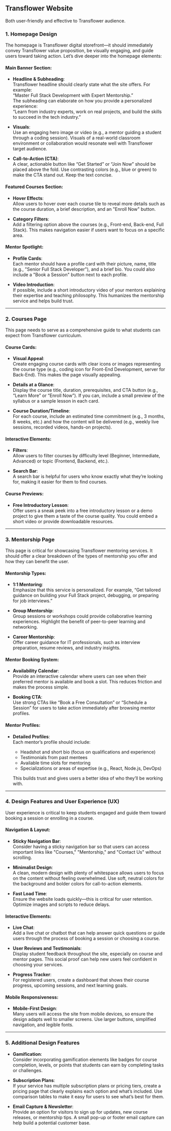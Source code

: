 ## Transflower  Website 
Both user-friendly and effective to Transflower audience.

### 1. **Homepage Design**  
The homepage is Transflower digital storefront—it should immediately convey Transflower value proposition, be visually engaging, and guide users toward taking action. Let’s dive deeper into the homepage elements:

#### **Main Banner Section**:
- **Headline & Subheading**:  
  Transflower headline should clearly state what the site offers. For example:  
  “Master Full Stack Development with Expert Mentorship.”  
  The subheading can elaborate on how you provide a personalized experience:  
  “Learn from industry experts, work on real projects, and build the skills to succeed in the tech industry.”
  
- **Visuals**:  
  Use an engaging hero image or video (e.g., a mentor guiding a student through a coding session). Visuals of a real-world classroom environment or collaboration would resonate well with Transflower target audience.

- **Call-to-Action (CTA)**:  
  A clear, actionable button like “Get Started” or “Join Now” should be placed above the fold. Use contrasting colors (e.g., blue or green) to make the CTA stand out. Keep the text concise.

#### **Featured Courses Section**:
- **Hover Effects**:  
  Allow users to hover over each course tile to reveal more details such as the course duration, a brief description, and an "Enroll Now" button.
  
- **Category Filters**:  
  Add a filtering option above the courses (e.g., Front-end, Back-end, Full Stack). This makes navigation easier if users want to focus on a specific area.

#### **Mentor Spotlight**:
- **Profile Cards**:  
  Each mentor should have a profile card with their picture, name, title (e.g., "Senior Full Stack Developer"), and a brief bio. You could also include a "Book a Session" button next to each profile.
  
- **Video Introduction**:  
  If possible, include a short introductory video of your mentors explaining their expertise and teaching philosophy. This humanizes the mentorship service and helps build trust.

---

### 2. **Courses Page**  
This page needs to serve as a comprehensive guide to what students can expect from Transflower curriculum.

#### **Course Cards**:
- **Visual Appeal**:  
  Create engaging course cards with clear icons or images representing the course type (e.g., coding icon for Front-End Development, server for Back-End). This makes the page visually appealing.
  
- **Details at a Glance**:  
  Display the course title, duration, prerequisites, and CTA button (e.g., “Learn More” or “Enroll Now”). If you can, include a small preview of the syllabus or a sample lesson in each card.
  
- **Course Duration/Timeline**:  
  For each course, include an estimated time commitment (e.g., 3 months, 8 weeks, etc.) and how the content will be delivered (e.g., weekly live sessions, recorded videos, hands-on projects).

#### **Interactive Elements**:
- **Filters**:  
  Allow users to filter courses by difficulty level (Beginner, Intermediate, Advanced) or topic (Frontend, Backend, etc.).
  
- **Search Bar**:  
  A search bar is helpful for users who know exactly what they’re looking for, making it easier for them to find courses.

#### **Course Previews**:
- **Free Introductory Lesson**:  
  Offer users a sneak peek into a free introductory lesson or a demo project to give them a taste of the course quality. You could embed a short video or provide downloadable resources.

---

### 3. **Mentorship Page**
This page is critical for showcasing Transflower mentoring services. It should offer a clear breakdown of the types of mentorship you offer and how they can benefit the user.

#### **Mentorship Types**:
- **1:1 Mentoring**:  
  Emphasize that this service is personalized. For example, “Get tailored guidance on building your Full Stack project, debugging, or preparing for job interviews.”

- **Group Mentorship**:  
  Group sessions or workshops could provide collaborative learning experiences. Highlight the benefit of peer-to-peer learning and networking.

- **Career Mentorship**:  
  Offer career guidance for IT professionals, such as interview preparation, resume reviews, and industry insights.

#### **Mentor Booking System**:
- **Availability Calendar**:  
  Provide an interactive calendar where users can see when their preferred mentor is available and book a slot. This reduces friction and makes the process simple.

- **Booking CTA**:  
  Use strong CTAs like “Book a Free Consultation” or “Schedule a Session” for users to take action immediately after browsing mentor profiles.

#### **Mentor Profiles**:
- **Detailed Profiles**:  
  Each mentor’s profile should include:
    - Headshot and short bio (focus on qualifications and experience)
    - Testimonials from past mentees
    - Available time slots for mentoring
    - Specializations or areas of expertise (e.g., React, Node.js, DevOps)
  
  This builds trust and gives users a better idea of who they’ll be working with.

---

### 4. **Design Features and User Experience (UX)**
User experience is critical to keep students engaged and guide them toward booking a session or enrolling in a course.

#### **Navigation & Layout**:
- **Sticky Navigation Bar**:  
  Consider having a sticky navigation bar so that users can access important links like "Courses," "Mentorship," and "Contact Us" without scrolling.

- **Minimalist Design**:  
  A clean, modern design with plenty of whitespace allows users to focus on the content without feeling overwhelmed. Use soft, neutral colors for the background and bolder colors for call-to-action elements.

- **Fast Load Time**:  
  Ensure the website loads quickly—this is critical for user retention. Optimize images and scripts to reduce delays.

#### **Interactive Elements**:
- **Live Chat**:  
  Add a live chat or chatbot that can help answer quick questions or guide users through the process of booking a session or choosing a course.

- **User Reviews and Testimonials**:  
  Display student feedback throughout the site, especially on course and mentor pages. This social proof can help new users feel confident in choosing your services.

- **Progress Tracker**:  
  For registered users, create a dashboard that shows their course progress, upcoming sessions, and next learning goals.

#### **Mobile Responsiveness**:
- **Mobile-First Design**:  
  Many users will access the site from mobile devices, so ensure the design adapts well to smaller screens. Use larger buttons, simplified navigation, and legible fonts.

---

### 5. **Additional Design Features**  
- **Gamification**:  
  Consider incorporating gamification elements like badges for course completion, levels, or points that students can earn by completing tasks or challenges.
  
- **Subscription Plans**:  
  If your service has multiple subscription plans or pricing tiers, create a pricing page that clearly explains each option and what’s included. Use comparison tables to make it easy for users to see what’s best for them.

- **Email Capture & Newsletter**:  
  Provide an option for visitors to sign up for updates, new course releases, or mentorship tips. A small pop-up or footer email capture can help build a potential customer base.
